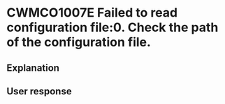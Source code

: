 # CWMCO1007E Failed to read configuration file:0. Check the path of the configuration file.

## Explanation

## User response